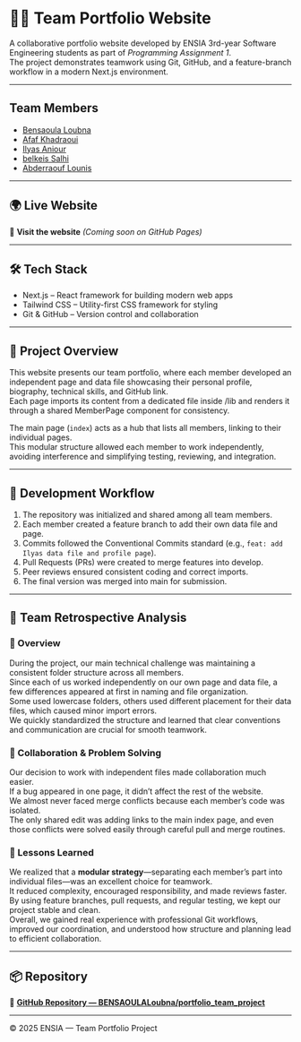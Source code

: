 # 🧑‍💻 Team Portfolio Website

A collaborative portfolio website developed by ENSIA 3rd-year Software Engineering students as part of *Programming Assignment 1*.  
The project demonstrates teamwork using Git, GitHub, and a feature-branch workflow in a modern Next.js environment.

---

## Team Members

- [Bensaoula Loubna](https://github.com/BENSAOULALoubna)
- [Afaf Khadraoui ](https://github.com/AfafKhadraoui)
- [Ilyas Aniour ](https://github.com/ilyas-git275)
- [belkeis Salhi ](https://github.com/Belkeis)
- [Abderraouf Lounis](https://github.com/Lounis-Abderraouf)
---

## 🌍 Live Website

🔗 **Visit the website** *(Coming soon on GitHub Pages)*

---

## 🛠️ Tech Stack

- Next.js – React framework for building modern web apps  
- Tailwind CSS – Utility-first CSS framework for styling  
- Git & GitHub – Version control and collaboration  

---

## 🚀 Project Overview

This website presents our team portfolio, where each member developed an independent page and data file showcasing their personal profile, biography, technical skills, and GitHub link.  
Each page imports its content from a dedicated file inside /lib and renders it through a shared MemberPage component for consistency.

The main page (`index`) acts as a hub that lists all members, linking to their individual pages.  
This modular structure allowed each member to work independently, avoiding interference and simplifying testing, reviewing, and integration.

---

## 🔄 Development Workflow

1. The repository was initialized and shared among all team members.  
2. Each member created a feature branch to add their own data file and page.  
3. Commits followed the Conventional Commits standard (e.g., `feat: add Ilyas data file and profile page`).  
4. Pull Requests (PRs) were created to merge features into develop.  
5. Peer reviews ensured consistent coding and correct imports.  
6. The final version was merged into main for submission.

---

## 🧩 Team Retrospective Analysis

### 🧠 Overview  

During the project, our main technical challenge was maintaining a consistent folder structure across all members.  
Since each of us worked independently on our own page and data file, a few differences appeared at first in naming and file organization.  
Some used lowercase folders, others used different placement for their data files, which caused minor import errors.  
We quickly standardized the structure and learned that clear conventions and communication are crucial for smooth teamwork.

### 🔧 Collaboration & Problem Solving  

Our decision to work with independent files made collaboration much easier.  
If a bug appeared in one page, it didn’t affect the rest of the website.  
We almost never faced merge conflicts because each member’s code was isolated.  
The only shared edit was adding links to the main index page, and even those conflicts were solved easily through careful pull and merge routines.

### 💬 Lessons Learned  

We realized that a **modular strategy**—separating each member’s part into individual files—was an excellent choice for teamwork.  
It reduced complexity, encouraged responsibility, and made reviews faster.  
By using feature branches, pull requests, and regular testing, we kept our project stable and clean.  
Overall, we gained real experience with professional Git workflows, improved our coordination, and understood how structure and planning lead to efficient collaboration.

---

## 📦 Repository

🔗 **[GitHub Repository — BENSAOULALoubna/portfolio_team_project](https://github.com/BENSAOULALoubna/potfolio_team_project)**

---

© 2025 ENSIA — Team Portfolio Project
